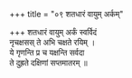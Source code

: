 +++
title = "०९ शतधारं वायुम् अर्कम्"

+++
शतधारं वायुम् अर्कं स्वर्विदं  
नृचक्षसस् ते अभि चक्षते रयिम् ।  
ये गृणन्ति प्र च यक्षन्ति सर्वदा  
ते दुह्रते दक्षिणां सप्तमातरम् ॥